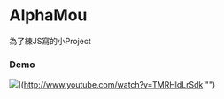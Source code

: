 # AlphaMou

為了練JS寫的小Project

### Demo
![](http://img.youtube.com/vi/TMRHldLrSdk/0.jpg)](http://www.youtube.com/watch?v=TMRHldLrSdk "")
